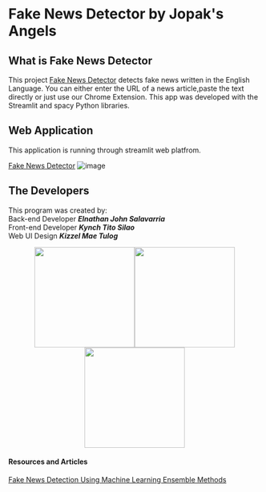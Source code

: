 
# Fake News Detector by Jopak's Angels
## What is Fake News Detector
This project [Fake News Detector](http://www.fakenewsph.com) detects fake news written in the English Language. You can either enter the URL of a news article,paste the text directly or just use our Chrome Extension. This app was developed with the Streamlit and spacy Python libraries.

## Web Application
This application is running through streamlit web platfrom.

[Fake News Detector](https://fakenewsdetectorph.appspot.com)
![image](https://user-images.githubusercontent.com/66759228/121768390-91655b00-cb90-11eb-8aca-14efde39516d.png)


 ## The Developers
 This program was created by:<br/>
 Back-end Developer _**Elnathan John Salavarria**_ <br/>
 Front-end Developer _**Kynch Tito Silao**_<br/>
  Web UI Design _**Kizzel Mae Tulog**_<br/>
<div align="center"><img src="https://user-images.githubusercontent.com/66759228/120319848-096f8d80-c314-11eb-8b74-8cfe9854c06c.png" width="200" height="200"><img src="https://user-images.githubusercontent.com/66759228/120319841-07a5ca00-c314-11eb-9d74-4ce316da5975.png" width="200" height="200"><img src="https://user-images.githubusercontent.com/66759228/120319736-eba22880-c313-11eb-9922-932aa34ad84f.png" width="200" height="200"></div>

#### Resources and Articles
[Fake News Detection Using Machine Learning Ensemble Methods](https://www.hindawi.com/journals/complexity/2020/8885861/)
